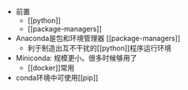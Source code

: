 - 前置
  - [[python]]
  - [[package-managers]]
- Anaconda是包和环境管理器 [[package-managers]]
  - 利于制造出互不干扰的[[python]]程序运行环境
- Miniconda: 规模更小。很多时候够用了
  - [[docker]]常用
- conda环境中可使用[[pip]]